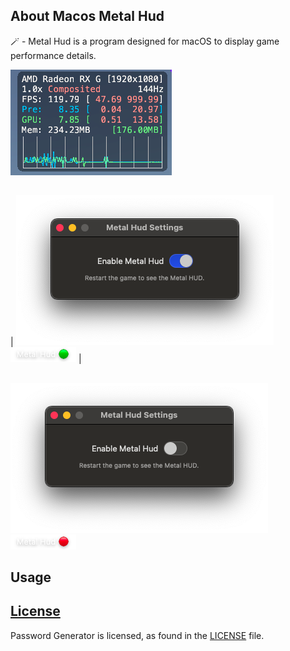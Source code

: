 ## About Macos Metal Hud

🪄 - Metal Hud is a program designed for macOS to display game performance details.

![](/Images/Hud.png)

##

| ![Window Enable](/Images/WindowEnable.png)  ![StatusBar Enable](/Images/StatusBarEnable.png) |  

##
![Window Disable](/Images/WindowDisable.png)  ![StatusBar Disable](/Images/StatusBarDisable.png)
##

## Usage


## [License][license]
Password Generator is licensed, as found in the [LICENSE][license] file.

[license]: LICENSE
